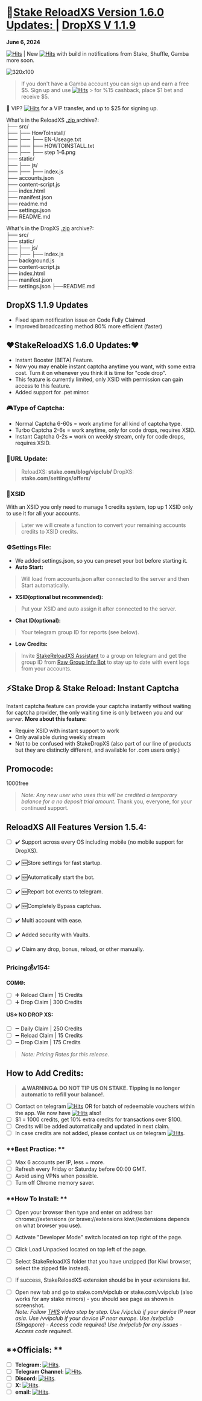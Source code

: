 # 📝**[Stake ReloadXS Version 1.6.0 Updates: ](https://github.com/StakeReloadXS/StakeReloadXS/releases/download/1.6.0/StakeReloadXS-v1.6.0.zip)  |  [DropXS V 1.1.9](https://github.com/StakeReloadXS/StakeReloadXS/releases/download/1.6.0/DropXS-1.1.9-PublicCom.zip)**  
**June 6, 2024**  

[![Hits](https://hits.seeyoufarm.com/api/count/incr/badge.svg?url=https%3A%2F%2Ft.me%2Fgamba_account_bot&count_bg=%2379C83D&title_bg=%23FF0052&icon=telegram.svg&icon_color=%23E7E7E7&title=%40gamba_account_bot&edge_flat=false)](https://hits.seeyoufarm.com) | New [![Hits](https://hits.seeyoufarm.com/api/count/incr/badge.svg?url=https%3A%2F%2Ft.me%2FNightGuild&count_bg=%231A286C&title_bg=%230218DF&icon=telegram.svg&icon_color=%23E7E7E7&title=Channel&edge_flat=false)](https://hits.seeyoufarm.com) with build in notifications from Stake, Shuffle, Gamba more soon.

![320x100](https://github.com/StakeReloadXS/StakeReloadXS/assets/59667760/7747004f-aaf9-401e-81d6-906b386a45c0)
> If you don't have a Gamba account you can sign up and earn a free $5. Sign up and use [![Hits](https://hits.seeyoufarm.com/api/count/incr/badge.svg?url=https%3A%2F%2Ft.me%2Fgamba_account_bot&count_bg=%2379C83D&title_bg=%23FF0052&icon=telegram.svg&icon_color=%23E7E7E7&title=%40gamba_account_bot&edge_flat=false)](https://hits.seeyoufarm.com) > for %15 cashback, place $1 bet and receive $5.  

💬 VIP? [![Hits](https://hits.seeyoufarm.com/api/count/incr/badge.svg?url=https%3A%2F%2Ft.me%2Fsupitsj&count_bg=%233C6020&title_bg=%2385A5E5&icon=googlehangoutschat.svg&icon_color=%23E7E7E7&title=SupItsJ&edge_flat=false)](https://hits.seeyoufarm.com) for a VIP transfer, and up to $25 for signing up.  

What's in the ReloadXS [.zip ](https://github.com/StakeReloadXS/StakeReloadXS/releases/download/1.6.0/StakeReloadXS-v1.6.0.zip) archive?:  
├── src/  
├── ├── HowToInstall/  
├── ├── ├── EN-Useage.txt  
├── ├── ├── HOWTOINSTALL.txt  
├── ├── ├── step 1-6.png  
├── static/  
├── ├── js/  
├── ├── ├── index.js  
├── accounts.json  
├── content-script.js  
├── index.html  
├── manifest.json  
├── readme.md  
├── settings.json  
├── README.md

What's in the DropXS [.zip](https://github.com/StakeReloadXS/StakeReloadXS/releases/download/1.5.4-1/StakeDropXS-1.1.9-PublicCom.zip) archive?:  
├── src/  
├── static/  
├── ├── js/  
├── ├── ├── index.js  
├── background.js  
├── content-script.js  
├── index.html  
├── manifest.json  
├── settings.json 
├──README.md  
 
## **DropXS 1.1.9 Updates**
- Fixed spam notification issue on Code Fully Claimed
- Improved broadcasting method 80% more efficient (faster)

## ❤️**StakeReloadXS 1.6.0 Updates:❤️**   
- Instant Booster (BETA) Feature.  
- Now you may enable instant captcha anytime you want, with some extra cost. Turn it on whenever you think it is time for "code drop".  
- This feature is currently limited, only XSID with permission can gain access to this feature.  
- Added support for .pet mirror.  

### 🎮**Type of Captcha:**
- Normal Captcha 6-60s = work anytime for all kind of captcha type.
- Turbo Captcha 2-6s = work anytime, only for code drops, requires XSID.
- Instant Captcha 0-2s = work on weekly stream, only for code drops, requires XSID.

### 🔗**URL Update:**
> ReloadXS: **stake.com/blog/vipclub/** 
> DropXS: **stake.com/settings/offers/**

### 🪪**XSID**
With an XSID you only need to manage 1 credits system, top up 1 XSID only to use it for all your accounts.
>Later we will create a function to convert your remaining accounts credits to XSID credits.

### ⚙**Settings File:**
- We added settings.json, so you can preset your bot before starting it.
- **Auto Start:**
> Will load from accounts.json after connected to the server and then Start automatically.
- **XSID(optional but recommended):**
> Put your XSID and auto assign it after connected to the server.
- **Chat ID(optional):**
> Your telegram group ID for reports (see below).
- **Low Credits:**
> Invite [StakeReloadXS Assistant](https://t.me/srxs_bot) to a group on telegram and get the group ID from [Raw Group Info Bot](https://t.me/SimpleID_Bot) to stay up to date with event logs from your accounts.


## **⚡Stake Drop & Stake Reload: Instant Captcha**
Instant captcha feature can provide your captcha instantly without waiting for captcha provider, the only waiting time  is only between you and our server.
**More about this feature:**
- Require XSID with instant support to work
- Only available during weekly stream
- Not to be confused with StakeDropXS (also part of our line of products but they are distinctly different, and available for .com users only.)

## **Promocode:**
1000free

>_Note: Any new user who uses this will be credited a temporary balance for a no deposit trial amount._
Thank you, everyone, for your continued support.

## **ReloadXS All Features Version 1.5.4:**
- [ ] ✔️ Support across every OS including mobile (no mobile support for DropXS).
- [ ] ✔️ 🆕Store settings for fast startup.
- [ ] ✔️ 🆕Automatically start the bot.
- [ ] ✔️ 🆕Report bot events to telegram.
- [ ] ✔️ 🆕Completely Bypass captchas.
- [ ] ✔️ Multi account with ease.
- [ ] ✔️ Added security with Vaults.
- [ ] ✔️ Claim any drop, bonus, reload, or other manually.


### **Pricing💰v154:**
**COM🌐:**
- [ ] ➕ Reload Claim | 15 Credits
- [ ] ➕ Drop Claim | 300 Credits

**US⭐ NO DROP XS:**
- [ ] ➖ Daily Claim | 250 Credits
- [ ] ➖ Reload Claim | 15 Credits
- [ ] ➖ Drop Claim | 175 Credits

>_Note: Pricing Rates for this release._
## **How to Add Credits:**
> **⚠️WARNING⚠️ DO NOT TIP US ON STAKE. Tipping is no longer automatic to refill your balance!.**
- [ ] Contact on telegram [![Hits](https://hits.seeyoufarm.com/api/count/incr/badge.svg?url=https%3A%2F%2Ft.me%2Fsupitsj&count_bg=%233C6020&title_bg=%2385A5E5&icon=googlehangoutschat.svg&icon_color=%23E7E7E7&title=SupItsJ&edge_flat=false)](https://hits.seeyoufarm.com) OR for batch of redeemable vouchers within the app. We now have [![Hits](https://hits.seeyoufarm.com/api/count/incr/badge.svg?url=https%3A%2F%2Fdsc.gg%2Freload-xs&count_bg=%2379C83D&title_bg=%236A9EFF&icon=discord.svg&icon_color=%23FFFFFF&title=Discord&edge_flat=false)](https://hits.seeyoufarm.com) also!
- [ ] $1 = 1000 credits, get 10% extra credits for transactions over $100.
- [ ] Credits will be added automatically and updated in next claim.
- [ ] In case credits are not added, please contact us on telegram [![Hits](https://hits.seeyoufarm.com/api/count/incr/badge.svg?url=https%3A%2F%2Ft.me%2Fsupitsj&count_bg=%233C6020&title_bg=%2385A5E5&icon=googlehangoutschat.svg&icon_color=%23E7E7E7&title=SupItsJ&edge_flat=false)](https://hits.seeyoufarm.com).

### **Best Practice:  **
- [ ] Max 6 accounts per IP, less = more.  
- [ ] Refresh every Friday or Saturday before 00:00 GMT.   
- [ ] Avoid using VPNs when possible.  
- [ ] Turn off Chrome memory saver.  

### **How To Install:  **
- [ ] Open your browser then type and enter on address bar chrome://extensions (or brave://extensions kiwi://extensions depends on what browser you use).  
- [ ] Activate "Developer Mode" switch located on top right of the page.  
- [ ] Click Load Unpacked located on top left of the page.  
- [ ] Select StakeReloadXS folder that you have unzipped (for Kiwi browser, select the zipped file instead).  
- [ ] If success, StakeReloadXS extension should be in your extensions list.  
- [ ] Open new tab and go to stake.com/vipclub or stake.com/vvipclub (also works for any stake mirrors) - you should see page as shown in screenshot.  
_Note: Follow [THIS](https://www.youtube.com/shorts/wScjw3U06I0) video step by step._
_Use /vipclub if your device IP near asia._
_Use /vvipclub if your device IP near europe._
_Use /svipclub (Singapore) - Access code required!_
_Use /xvipclub for any issues - Access code required!._


## **Officials:  **
- [ ] **Telegram:** [![Hits](https://hits.seeyoufarm.com/api/count/incr/badge.svg?url=https%3A%2F%2Ft.me%2Fsupitsj&count_bg=%233C6020&title_bg=%2385A5E5&icon=googlehangoutschat.svg&icon_color=%23E7E7E7&title=SupItsJ&edge_flat=false)](https://hits.seeyoufarm.com).  
- [ ] **Telegram Channel:** [![Hits](https://hits.seeyoufarm.com/api/count/incr/badge.svg?url=https%3A%2F%2Ft.me%2FNightGuild&count_bg=%231A286C&title_bg=%230218DF&icon=telegram.svg&icon_color=%23E7E7E7&title=Channel&edge_flat=false)](https://hits.seeyoufarm.com).   
- [ ] **Discord:** [![Hits](https://hits.seeyoufarm.com/api/count/incr/badge.svg?url=https%3A%2F%2Fdsc.gg%2Freload-xs&count_bg=%2379C83D&title_bg=%236A9EFF&icon=discord.svg&icon_color=%23FFFFFF&title=Discord&edge_flat=false)](https://hits.seeyoufarm.com).   
- [ ] **X:** [![Hits](https://hits.seeyoufarm.com/api/count/incr/badge.svg?url=https%3A%2F%2Fx.com%2FReloadedXS&count_bg=%2379C83D&title_bg=%23000000&icon=nutanix.svg&icon_color=%23FFFFFF&title=on+X+%40ReloadedXS&edge_flat=false)](https://hits.seeyoufarm.com).  
- [ ] **email:** [![Hits](https://hits.seeyoufarm.com/api/count/incr/badge.svg?url=https%3A%2F%2Foutlook.com&count_bg=%2379C83D&title_bg=%23000000&icon=gmail.svg&icon_color=%23FFFFFF&title=E-mail+Us&edge_flat=false)](https://hits.seeyoufarm.com).  
